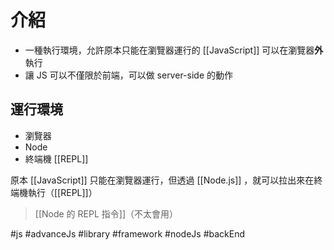 # 介紹
- 一種執行環境，允許原本只能在瀏覽器運行的 [[JavaScript]] 可以在瀏覽器**外**執行
- 讓 JS 可以不僅限於前端，可以做 server-side 的動作

## 運行環境
- 瀏覽器
- Node
- 終端機 [[REPL]]

原本 [[JavaScript]] 只能在瀏覽器運行，但透過 [[Node.js]] ，就可以拉出來在終端機執行（[[REPL]]）

>[[Node 的 REPL 指令]]（不太會用）


#js #advanceJs #library #framework #nodeJs #backEnd